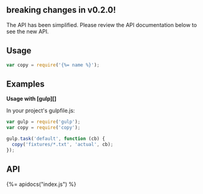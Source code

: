 ## breaking changes in v0.2.0!

The API has been simplified. Please review the API documentation below to see the new API.

## Usage

```js
var copy = require('{%= name %}');
```

## Examples

**Usage with [gulp][]**

In your project's gulpfile.js:

```js
var gulp = require('gulp');
var copy = require('copy');

gulp.task('default', function (cb) {
  copy('fixtures/*.txt', 'actual', cb);
});
```

## API
{%= apidocs("index.js") %}
